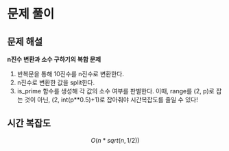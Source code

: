   # 문제 풀이

## 문제 해설

**n진수 변환과 소수 구하기의 복합 문제**

1. 반복문을 통해 10진수를 n진수로 변환한다.
2. n진수로 변환한 값을 split한다.
3. is_prime 함수를 생성해 각 값의 소수 여부를 판별한다. 이때, range를 (2, p)로 잡는 것이 아닌, (2, int(p**0.5)+1)로 잡아줘야 시간복잡도를 줄일 수 있다!

## 시간 복잡도

$$O(n*sqrt(n, 1/2))$$